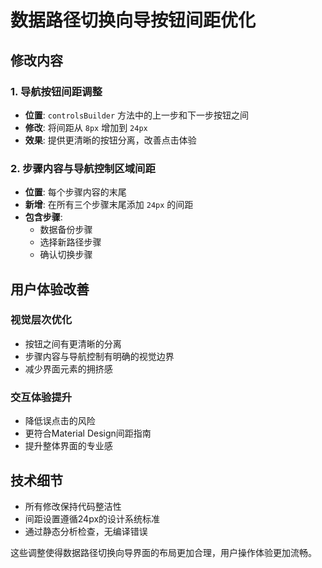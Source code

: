 # 数据路径切换向导按钮间距优化

## 修改内容

### 1. 导航按钮间距调整
- **位置**: `controlsBuilder` 方法中的上一步和下一步按钮之间
- **修改**: 将间距从 `8px` 增加到 `24px`
- **效果**: 提供更清晰的按钮分离，改善点击体验

### 2. 步骤内容与导航控制区域间距
- **位置**: 每个步骤内容的末尾
- **新增**: 在所有三个步骤末尾添加 `24px` 的间距
- **包含步骤**:
  - 数据备份步骤
  - 选择新路径步骤  
  - 确认切换步骤

## 用户体验改善

### 视觉层次优化
- 按钮之间有更清晰的分离
- 步骤内容与导航控制有明确的视觉边界
- 减少界面元素的拥挤感

### 交互体验提升
- 降低误点击的风险
- 更符合Material Design间距指南
- 提升整体界面的专业感

## 技术细节

- 所有修改保持代码整洁性
- 间距设置遵循24px的设计系统标准
- 通过静态分析检查，无编译错误

这些调整使得数据路径切换向导界面的布局更加合理，用户操作体验更加流畅。
